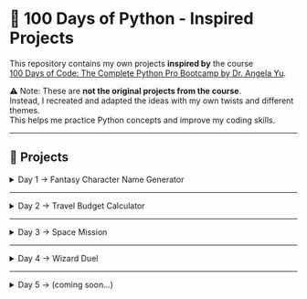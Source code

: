 # 🐍 100 Days of Python - Inspired Projects

This repository contains my own projects **inspired by** the course  
[100 Days of Code: The Complete Python Pro Bootcamp by Dr. Angela Yu](https://www.udemy.com/course/100-days-of-code/).

⚠️ Note: These are **not the original projects from the course**.  
Instead, I recreated and adapted the ideas with my own twists and different themes.  
This helps me practice Python concepts and improve my coding skills.

---

## 📌 Projects

<details>
  <summary>Day 1 → Fantasy Character Name Generator</summary>
<br>

**Description:**  
Generate magical names for fantasy creatures by combining an element/color and a creature.

**How it works:**

- User inputs a magical creature (e.g., dragon, elf, unicorn).
- User inputs an element or color (e.g., fire, ice, silver).
- Program combines them with capitalization to create a character name.

**Example output:**  
Your fantasy character name could be: Silver Dragon

</details>

---

<details>
  <summary>Day 2 → Travel Budget Calculator</summary>
<br>

**Description:**  
Calculate a daily budget for a trip while saving a percentage for extras.

**How it works:**

- User inputs total budget, number of travel days, and percentage to save.
- Program calculates daily budget:
  daily_budget = (budget * (1 - savings_percent / 100)) / days

**Example output:**  
You can spend $42.50 per day for your trip!

</details>

---

<details>
  <summary>Day 3 → Space Mission</summary>
<br>

**Description:**  
Text-based adventure where you explore a mysterious planet and try to return safely.

**How it works:**

- User makes decisions step by step (`land` or `orbit`, `explore` or `stay`, `crater` or `hill`).
- Choices affect the outcome: success or game over.

**Example output:**  
Inside the cave, you find two paths. Do you go to the ‘crater’ or the ‘hill’? crater
You discover alien technology and safely return to your ship! You Win!

</details>

---

<details>
  <summary>Day 4 → Wizard Duel</summary>
<br>

**Description:**  
An element-based duel game where you battle the computer using Fire 🔥, Water 🌊, and Earth 🌍.

**Rules:**

- Fire burns Earth → Fire wins
- Earth absorbs Water → Earth wins
- Water extinguishes Fire → Water wins

**How it works:**

- User chooses an element (0 → Fire, 1 → Water, 2 → Earth).
- Computer randomly chooses an element.
- Game determines the winner according to the rules.

**Example output:**  
You chose Fire:
[ASCII FIRE ART]

Computer chose Earth:
[ASCII EARTH ART]

You win the duel! ✨

</details>

---

<details>
  <summary>Day 5 → (coming soon…)</summary>
<br>

Details coming soon! Stay tuned.

</details>